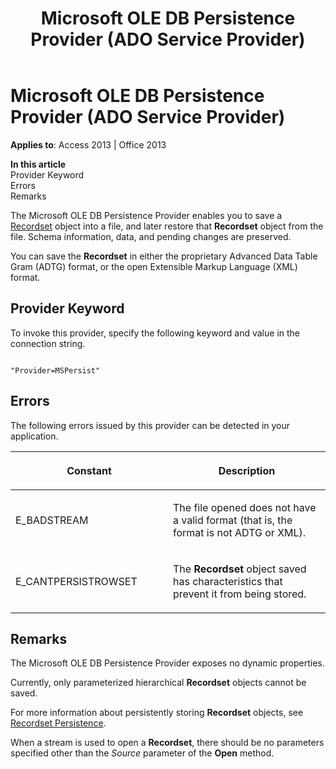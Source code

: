 ﻿---
title: Microsoft OLE DB Persistence Provider (ADO Service Provider)
TOCTitle: Microsoft OLE DB Persistence Provider (ADO Service Provider)
ms:assetid: 22e41769-36eb-5a88-05ed-870938657624
ms:mtpsurl: https://msdn.microsoft.com/en-us/library/JJ249007(v=office.15)
ms:contentKeyID: 48543719
ms.date: 09/18/2015
mtps_version: v=office.15
---

# Microsoft OLE DB Persistence Provider (ADO Service Provider)


**Applies to**: Access 2013 | Office 2013

**In this article**  
Provider Keyword  
Errors  
Remarks  

The Microsoft OLE DB Persistence Provider enables you to save a [Recordset](recordset-object-ado.md) object into a file, and later restore that **Recordset** object from the file. Schema information, data, and pending changes are preserved.

You can save the **Recordset** in either the proprietary Advanced Data Table Gram (ADTG) format, or the open Extensible Markup Language (XML) format.

## Provider Keyword

To invoke this provider, specify the following keyword and value in the connection string.

``` 
 
"Provider=MSPersist" 
```

## Errors

The following errors issued by this provider can be detected in your application.

<table>
<colgroup>
<col style="width: 50%" />
<col style="width: 50%" />
</colgroup>
<thead>
<tr class="header">
<th><p>Constant</p></th>
<th><p>Description</p></th>
</tr>
</thead>
<tbody>
<tr class="odd">
<td><p>E_BADSTREAM</p></td>
<td><p>The file opened does not have a valid format (that is, the format is not ADTG or XML).</p></td>
</tr>
<tr class="even">
<td><p>E_CANTPERSISTROWSET</p></td>
<td><p>The <strong>Recordset</strong> object saved has characteristics that prevent it from being stored.</p></td>
</tr>
</tbody>
</table>


## Remarks

The Microsoft OLE DB Persistence Provider exposes no dynamic properties.

Currently, only parameterized hierarchical **Recordset** objects cannot be saved.

For more information about persistently storing **Recordset** objects, see [Recordset Persistence](more-about-recordset-persistence.md).

When a stream is used to open a **Recordset**, there should be no parameters specified other than the *Source* parameter of the **Open** method.

